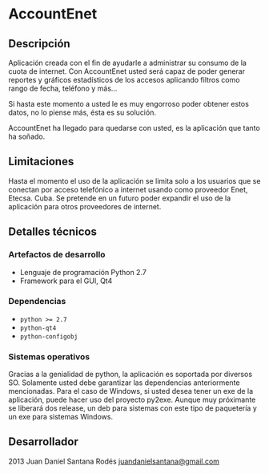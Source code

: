 # AccountEnet #

## Descripción ##
Aplicación creada con el fin de ayudarle a administrar su consumo de la cuota de internet.
Con AccountEnet usted será capaz de poder generar reportes y gráficos estadísticos de los accesos aplicando filtros como rango de fecha, teléfono y más...

Si hasta este momento a usted le es muy engorroso poder obtener estos datos, no lo piense más, ésta es su solución.

AccountEnet ha llegado para quedarse con usted, es la aplicación que tanto ha soñado.

## Limitaciones ##
Hasta el momento el uso de la aplicación se limita solo a los usuarios que se conectan por acceso telefónico a internet usando como proveedor Enet, Etecsa. Cuba.
Se pretende en un futuro poder expandir el uso de la aplicación para otros proveedores de internet.

## Detalles técnicos ##

 ### Artefactos de desarrollo ###
  * Lenguaje de programación Python 2.7
  * Framework para el GUI, Qt4

 ### Dependencias ###
  * `python >= 2.7`
  * `python-qt4`
  * `python-configobj`
  
 ### Sistemas operativos ###
 Gracias a la genialidad de python, la aplicación es soportada por diversos SO. Solamente usted debe garantizar las dependencias anteriormente mencionadas.
 Para el caso de Windows, si usted desea tener un exe de la aplicación, puede hacer uso del proyecto py2exe.
 Aunque muy próximante se liberará dos release, un deb para sistemas con este tipo de paquetería y un exe para sistemas Windows.

## Desarrollador ##
2013
Juan Daniel Santana Rodés
juandanielsantana@gmail.com
